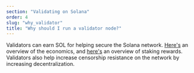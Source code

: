 ```yaml
---
section: "Validating on Solana"
order: 4
slug: "why_validator"
title: "Why should I run a validator node?"
---
```


Validators can earn SOL for helping secure the Solana network.
[Here's](https://solana.com/docs/intro/economics) an overview of the
economics, and [here's](https://solana.com/staking) an overview of staking
rewards.
Validators also help increase censorship resistance on the network by increasing
decentralization.
